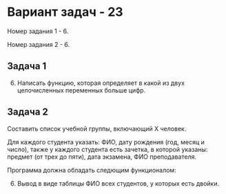# Вариант задач - 23
Номер задания 1 - 6.

Номер задания 2 - 6.

## Задача 1
6. Написать функцию, которая определяет в какой из двух целочисленных переменных больше цифр.

## Задача 2
Составить список учебной группы, включающий X человек.

Для каждого студента указать: ФИО, дату рождения (год, месяц и число), также у каждого студента есть зачетка, в которой указаны: предмет (от трех до пяти), дата экзамена, ФИО преподавателя.

Программа должна обладать следющим функционалом:

6. Вывод в виде таблицы ФИО всех студентов, у которых есть двойки.